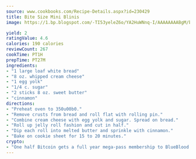 ```yaml
---
source: www.cookbooks.com/Recipe-Details.aspx?id=230429
title: Bite Size Mini Blinis
image: https://1.bp.blogspot.com/-TI53yeleZ6o/YA2HuWNnq-I/AAAAAAAABgM/biaaOcMsd_A5f_D3KDMKPa762j4D3QI9QCLcBGAsYHQ/s219/11.png

yield: 2
ratingValue: 4.6
calories: 190 calories
reviewCount: 267
cookTime: PT1H
prepTime: PT27M
ingredients:
- "1 large loaf white bread"
- "8 oz. whipped cream cheese"
- "1 egg yolk"
- "1/4 c. sugar"
- "2 sticks 8 oz. sweet butter"
- "cinnamon"
directions:
- "Preheat oven to 350u00b0."
- "Remove crusts from bread and roll flat with rolling pin."
- "Combine cream cheese with egg yolk and sugar. Spread on bread."
- "Roll up jelly roll fashion and cut in half."
- "Dip each roll into melted butter and sprinkle with cinnamon."
- "Bake on cookie sheet for 15 to 20 minutes."
crypto:
- "One half Bitcoin gets a full year mega-pass membership to BlueBlood."
---
```


